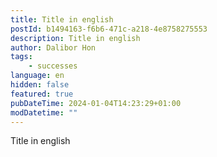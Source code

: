```yaml
---
title: Title in english
postId: b1494163-f6b6-471c-a218-4e8758275553
description: Title in english
author: Dalibor Hon
tags:
    - successes
language: en
hidden: false
featured: true
pubDateTime: 2024-01-04T14:23:29+01:00
modDatetime: ""
---
```


Title in english
